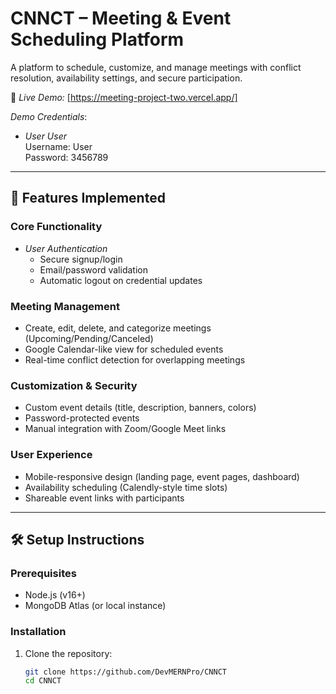 # CNNCT – Meeting & Event Scheduling Platform  

A platform to schedule, customize, and manage meetings with conflict resolution, availability settings, and secure participation.  

🔗 *Live Demo:* [https://meeting-project-two.vercel.app/] 

*Demo Credentials*:  
- *User User*  
Username: User  
Password: 3456789  

---

## 🚀 Features Implemented  

### Core Functionality  
- *User Authentication*  
  - Secure signup/login  
  - Email/password validation  
  - Automatic logout on credential updates  

### Meeting Management  
- Create, edit, delete, and categorize meetings (Upcoming/Pending/Canceled)  
- Google Calendar-like view for scheduled events  
- Real-time conflict detection for overlapping meetings  

### Customization & Security  
- Custom event details (title, description, banners, colors)  
- Password-protected events  
- Manual integration with Zoom/Google Meet links  

### User Experience  
- Mobile-responsive design (landing page, event pages, dashboard)  
- Availability scheduling (Calendly-style time slots)  
- Shareable event links with participants  

---

## 🛠 Setup Instructions  

### Prerequisites  
- Node.js (v16+)  
- MongoDB Atlas (or local instance)  

### Installation  
1. Clone the repository:  
   ```bash  
   git clone https://github.com/DevMERNPro/CNNCT  
   cd CNNCT
